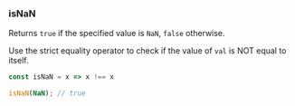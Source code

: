 ### isNaN

Returns `true` if the specified value is `NaN`, `false` otherwise.

Use the strict equality operator to check if the value of `val` is NOT equal to itself.

```js
const isNaN = x => x !== x
```

```js
isNaN(NaN); // true
```
